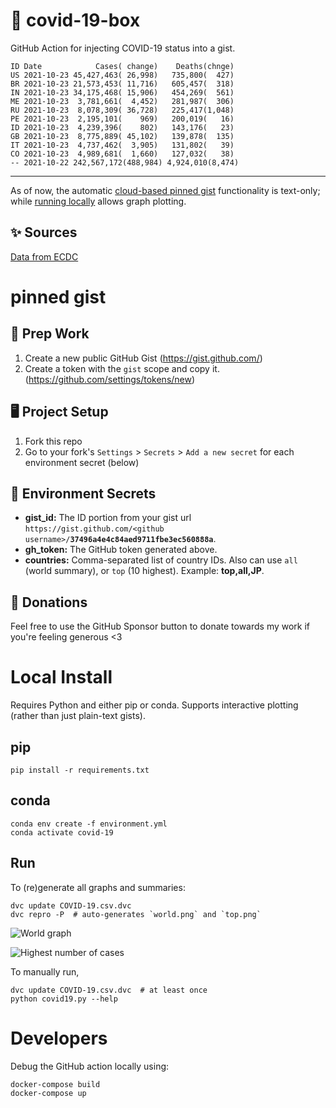 # 🏥 covid-19-box

GitHub Action for injecting COVID-19 status into a gist.

```
ID Date            Cases( change)    Deaths(chnge)
US 2021-10-23 45,427,463( 26,998)   735,800(  427)
BR 2021-10-23 21,573,453( 11,716)   605,457(  318)
IN 2021-10-23 34,175,468( 15,906)   454,269(  561)
ME 2021-10-23  3,781,661(  4,452)   281,987(  306)
RU 2021-10-23  8,078,309( 36,728)   225,417(1,048)
PE 2021-10-23  2,195,101(    969)   200,019(   16)
ID 2021-10-23  4,239,396(    802)   143,176(   23)
GB 2021-10-23  8,775,889( 45,102)   139,878(  135)
IT 2021-10-23  4,737,462(  3,905)   131,802(   39)
CO 2021-10-23  4,989,681(  1,660)   127,032(   38)
-- 2021-10-22 242,567,172(488,984) 4,924,010(8,474)
```

---

As of now, the automatic [cloud-based pinned gist](#pinned-gist) functionality is text-only;
while [running locally](#local-install) allows graph plotting.

## ✨ Sources

[Data from ECDC](https://www.ecdc.europa.eu/en/publications-data/download-todays-data-geographic-distribution-covid-19-cases-worldwide)

# pinned gist

## 🎒 Prep Work
1. Create a new public GitHub Gist (https://gist.github.com/)
1. Create a token with the `gist` scope and copy it. (https://github.com/settings/tokens/new)

## 🖥 Project Setup
1. Fork this repo
1. Go to your fork's `Settings` > `Secrets` > `Add a new secret` for each environment secret (below)

## 🤫 Environment Secrets
- **gist_id:** The ID portion from your gist url `https://gist.github.com/<github username>/`**`37496a4e4c84aed9711fbe3ec560888a`**.
- **gh_token:** The GitHub token generated above.
- **countries:** Comma-separated list of country IDs. Also can use `all` (world summary), or `top` (10 highest). Example: **top,all,JP**.

## 💸 Donations

Feel free to use the GitHub Sponsor button to donate towards my work if you're feeling generous <3

# Local Install

Requires Python and either pip or conda. Supports interactive plotting (rather than just plain-text gists).

## pip

```
pip install -r requirements.txt
```

## conda

```
conda env create -f environment.yml
conda activate covid-19
```

## Run

To (re)generate all graphs and summaries:

```
dvc update COVID-19.csv.dvc
dvc repro -P  # auto-generates `world.png` and `top.png`
```

![World graph](world.png)

![Highest number of cases](top.png)

To manually run,

```
dvc update COVID-19.csv.dvc  # at least once
python covid19.py --help
```

# Developers

Debug the GitHub action locally using:

```
docker-compose build
docker-compose up
```
